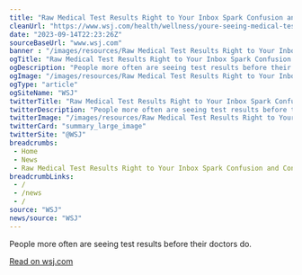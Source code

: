 ```yaml
--- 
title: "Raw Medical Test Results Right to Your Inbox Spark Confusion and Concern"
cleanUrl: "https://www.wsj.com/health/wellness/youre-seeing-medical-test-results-before-your-doctor-does-why-d401ed2e?st=hzvv7wmmlnfd3ep&reflink=article_copyURL_share"
date: "2023-09-14T22:23:26Z"
sourceBaseUrl: "www.wsj.com"
banner : "/images/resources/Raw Medical Test Results Right to Your Inbox Spark Confusion and Concern.jpg"
ogTitle: "Raw Medical Test Results Right to Your Inbox Spark Confusion and Concern"
ogDescription: "People more often are seeing test results before their doctors do."
ogImage: "/images/resources/Raw Medical Test Results Right to Your Inbox Spark Confusion and Concern.jpg"
ogType: "article"
ogSiteName: "WSJ"
twitterTitle: "Raw Medical Test Results Right to Your Inbox Spark Confusion and Concern"
twitterDescription: "People more often are seeing test results before their doctors do."
twitterImage: "/images/resources/Raw Medical Test Results Right to Your Inbox Spark Confusion and Concern.jpg"
twitterCard: "summary_large_image"
twitterSite: "@WSJ"
breadcrumbs:
 - Home
 - News
 - Raw Medical Test Results Right to Your Inbox Spark Confusion and Concern
breadcrumbLinks:
 - / 
 - /news
 - / 
source: "WSJ"
news/source: "WSJ"
---
```

People more often are seeing test results before their doctors do.  
  
[Read on wsj.com](https://www.wsj.com/health/wellness/youre-seeing-medical-test-results-before-your-doctor-does-why-d401ed2e?st=hzvv7wmmlnfd3ep&reflink=article_copyURL_share)

